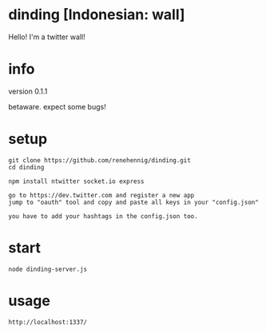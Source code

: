dinding [Indonesian: wall]
=======

Hello! I'm a twitter wall!

info
=====
version 0.1.1

betaware. expect some bugs!


setup
=====

	git clone https://github.com/renehennig/dinding.git
	cd dinding
	
	npm install ntwitter socket.io express
	
	go to https://dev.twitter.com and register a new app
	jump to "oauth" tool and copy and paste all keys in your "config.json"
	
	you have to add your hashtags in the config.json too.

start
=====
	
	node dinding-server.js
		
usage
=====

	http://localhost:1337/